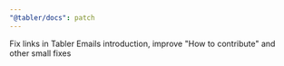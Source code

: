 ```yaml
---
"@tabler/docs": patch
---
```


Fix links in Tabler Emails introduction, improve "How to contribute" and other small fixes
